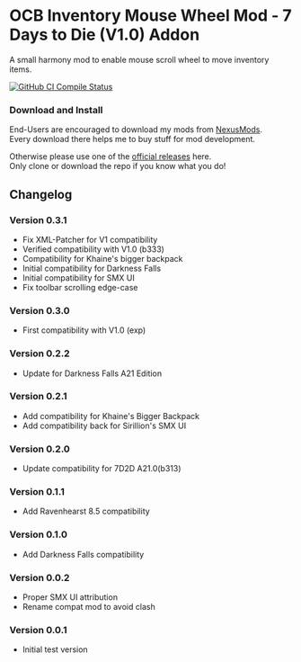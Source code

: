 # OCB Inventory Mouse Wheel Mod - 7 Days to Die (V1.0) Addon

A small harmony mod to enable mouse scroll wheel to move inventory items.

[![GitHub CI Compile Status][3]][2]

### Download and Install

End-Users are encouraged to download my mods from [NexusMods][4].  
Every download there helps me to buy stuff for mod development.

Otherwise please use one of the [official releases][1] here.  
Only clone or download the repo if you know what you do!

## Changelog

### Version 0.3.1

- Fix XML-Patcher for V1 compatibility
- Verified compatibility with V1.0 (b333)
- Compatibility for Khaine's bigger backpack
- Initial compatibility for Darkness Falls
- Initial compatibility for SMX UI
- Fix toolbar scrolling edge-case

### Version 0.3.0

- First compatibility with V1.0 (exp)

### Version 0.2.2

- Update for Darkness Falls A21 Edition

### Version 0.2.1

- Add compatibility for Khaine's Bigger Backpack
- Add compatibility back for Sirillion's SMX UI

### Version 0.2.0

- Update compatibility for 7D2D A21.0(b313)

### Version 0.1.1

- Add Ravenhearst 8.5 compatibility

### Version 0.1.0

- Add Darkness Falls compatibility

### Version 0.0.2

- Proper SMX UI attribution
- Rename compat mod to avoid clash

### Version 0.0.1

- Initial test version

[1]: https://github.com/OCB7D2D/OcbInventoryMouseWheel/releases
[2]: https://github.com/OCB7D2D/OcbInventoryMouseWheel/actions/workflows/ci.yml
[3]: https://github.com/OCB7D2D/OcbInventoryMouseWheel/actions/workflows/ci.yml/badge.svg
[4]: https://www.nexusmods.com/7daystodie/mods/2234